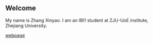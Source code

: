 ## Welcome 


My name is Zhang Xinyao. 
I am an IBI1 student at ZJU-UoE institute, Zhejiang University.

[webpage](https://c.zju.edu.cn/) 
